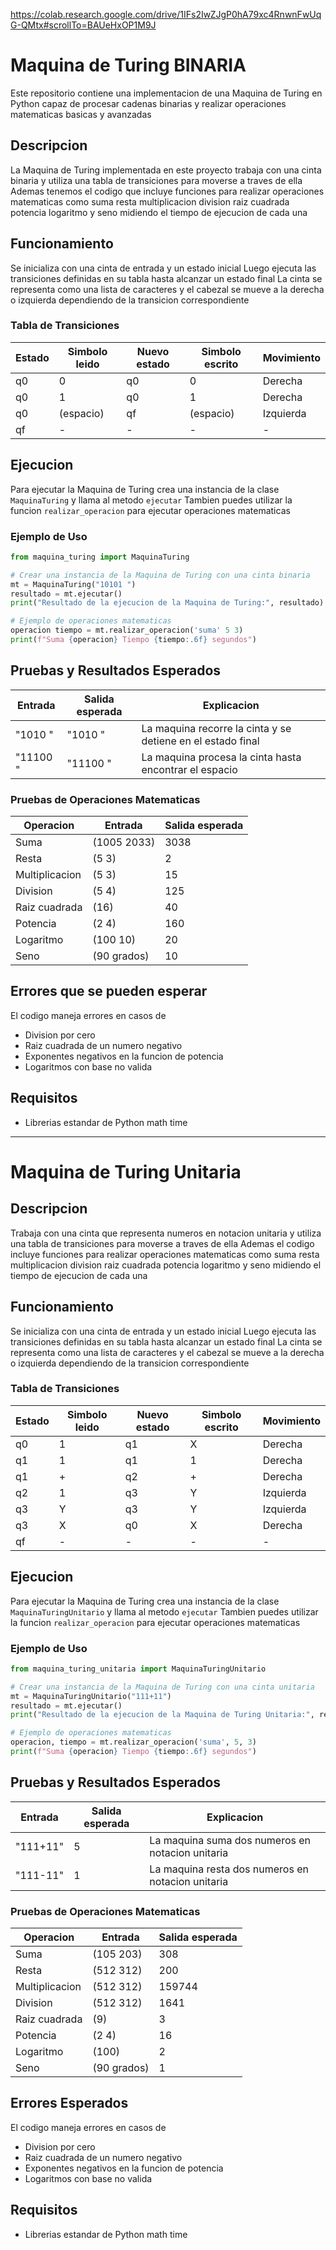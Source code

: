 
https://colab.research.google.com/drive/1IFs2IwZJgP0hA79xc4RnwnFwUqG-QMtx#scrollTo=BAUeHxOP1M9J

# Maquina de Turing BINARIA

Este repositorio contiene una implementacion de una Maquina de Turing en Python capaz de procesar cadenas binarias y realizar operaciones matematicas basicas y avanzadas

## Descripcion

La Maquina de Turing implementada en este proyecto trabaja con una cinta binaria y utiliza una tabla de transiciones para moverse a traves de ella Ademas tenemos el codigo que incluye funciones para realizar operaciones matematicas como suma resta multiplicacion division raiz cuadrada potencia logaritmo y seno midiendo el tiempo de ejecucion de cada una

## Funcionamiento

Se inicializa con una cinta de entrada y un estado inicial Luego ejecuta las transiciones definidas en su tabla hasta alcanzar un estado final La cinta se representa como una lista de caracteres y el cabezal se mueve a la derecha o izquierda dependiendo de la transicion correspondiente

### Tabla de Transiciones

| Estado | Simbolo leido | Nuevo estado | Simbolo escrito | Movimiento |
|--------|--------------|--------------|----------------|------------|
| q0     | 0            | q0           | 0              | Derecha    |
| q0     | 1            | q0           | 1              | Derecha    |
| q0     | (espacio)    | qf           | (espacio)      | Izquierda  |
| qf     | -            | -            | -              | -          |

## Ejecucion

Para ejecutar la Maquina de Turing crea una instancia de la clase `MaquinaTuring` y llama al metodo `ejecutar` Tambien puedes utilizar la funcion `realizar_operacion` para ejecutar operaciones matematicas

### Ejemplo de Uso

```python
from maquina_turing import MaquinaTuring

# Crear una instancia de la Maquina de Turing con una cinta binaria
mt = MaquinaTuring("10101 ")
resultado = mt.ejecutar()
print("Resultado de la ejecucion de la Maquina de Turing:", resultado)

# Ejemplo de operaciones matematicas
operacion tiempo = mt.realizar_operacion('suma' 5 3)
print(f"Suma {operacion} Tiempo {tiempo:.6f} segundos")
```

## Pruebas y Resultados Esperados

| Entrada    | Salida esperada | Explicacion |
|------------|----------------|-------------|
| "1010 "   | "1010 "        | La maquina recorre la cinta y se detiene en el estado final |
| "11100 "  | "11100 "       | La maquina procesa la cinta hasta encontrar el espacio |

### Pruebas de Operaciones Matematicas

| Operacion          | Entrada       | Salida esperada |
|--------------------|--------------|----------------|
| Suma              | (1005 2033)  | 3038           |
| Resta             | (5 3)        | 2              |
| Multiplicacion    | (5 3)        | 15             |
| Division          | (5 4)        | 125            |
| Raiz cuadrada     | (16)          | 40            |
| Potencia          | (2 4)        | 160           |
| Logaritmo         | (100 10)     | 20            |
| Seno              | (90 grados)   | 10            |

## Errores que se pueden esperar

El codigo maneja errores en casos de
- Division por cero
- Raiz cuadrada de un numero negativo
- Exponentes negativos en la funcion de potencia
- Logaritmos con base no valida

## Requisitos
- Librerias estandar de Python math time

____________________________________________________________________________________________________________________________________________________________________
# Maquina de Turing Unitaria

## Descripcion

Trabaja con una cinta que representa numeros en notacion unitaria y utiliza una tabla de transiciones para moverse a traves de ella Ademas el codigo incluye funciones para realizar operaciones matematicas como suma resta multiplicacion division raiz cuadrada potencia logaritmo y seno midiendo el tiempo de ejecucion de cada una

## Funcionamiento

Se inicializa con una cinta de entrada y un estado inicial Luego ejecuta las transiciones definidas en su tabla hasta alcanzar un estado final La cinta se representa como una lista de caracteres y el cabezal se mueve a la derecha o izquierda dependiendo de la transicion correspondiente

### Tabla de Transiciones

| Estado | Simbolo leido | Nuevo estado | Simbolo escrito | Movimiento |
|--------|--------------|--------------|----------------|------------|
| q0     | 1            | q1           | X              | Derecha    |
| q1     | 1            | q1           | 1              | Derecha    |
| q1     | +            | q2           | +              | Derecha    |
| q2     | 1            | q3           | Y              | Izquierda  |
| q3     | Y            | q3           | Y              | Izquierda  |
| q3     | X            | q0           | X              | Derecha    |
| qf     | -            | -            | -              | -          |

## Ejecucion

Para ejecutar la Maquina de Turing crea una instancia de la clase `MaquinaTuringUnitario` y llama al metodo `ejecutar` Tambien puedes utilizar la funcion `realizar_operacion` para ejecutar operaciones matematicas

### Ejemplo de Uso

```python
from maquina_turing_unitaria import MaquinaTuringUnitario

# Crear una instancia de la Maquina de Turing con una cinta unitaria
mt = MaquinaTuringUnitario("111+11")
resultado = mt.ejecutar()
print("Resultado de la ejecucion de la Maquina de Turing Unitaria:", resultado)

# Ejemplo de operaciones matematicas
operacion, tiempo = mt.realizar_operacion('suma', 5, 3)
print(f"Suma {operacion} Tiempo {tiempo:.6f} segundos")
```

## Pruebas y Resultados Esperados

| Entrada   | Salida esperada | Explicacion |
|-----------|----------------|-------------|
| "111+11"  | 5              | La maquina suma dos numeros en notacion unitaria |
| "111-11"  | 1              | La maquina resta dos numeros en notacion unitaria |

### Pruebas de Operaciones Matematicas

| Operacion          | Entrada       | Salida esperada |
|--------------------|--------------|----------------|
| Suma              | (105 203)    | 308            |
| Resta             | (512 312)    | 200            |
| Multiplicacion    | (512 312)    | 159744         |
| Division          | (512 312)    | 1641           |
| Raiz cuadrada     | (9)          | 3              |
| Potencia          | (2 4)        | 16             |
| Logaritmo         | (100)        | 2              |
| Seno              | (90 grados)  | 1              |

## Errores Esperados

El codigo maneja errores en casos de
- Division por cero
- Raiz cuadrada de un numero negativo
- Exponentes negativos en la funcion de potencia
- Logaritmos con base no valida

## Requisitos
- Librerias estandar de Python math time



